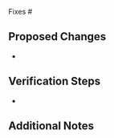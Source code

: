 <!--
Related Pull Request issue (if any)
-->
Fixes #

<!--
Please include what has changed
-->
## Proposed Changes

* 

<!--
Steps required to validate your changes
-->
## Verification Steps

*

<!--
Extra information, if any, that might be relevant to the PR
-->
## Additional Notes
